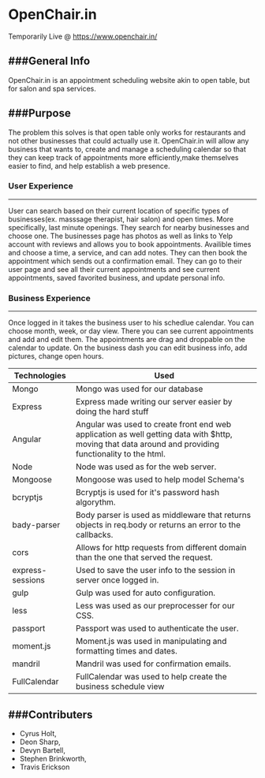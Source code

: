 # OpenChair.in

Temporarily Live @ https://www.openchair.in/

###General Info
-------------------------------------------
OpenChair.in is an appointment scheduling website akin to open table, but for salon and spa services.

###Purpose
-------------------------------------------
The problem this solves is that open table only works for restaurants and not other businesses that could actually use it. OpenChair.in will allow any business that wants to, create and manage a scheduling calendar so that they can keep track of appointments more efficiently,make themselves easier to find, and help establish a web presence.

### User Experience
-------------------------------------------
User can search based on their current location of specific types of businesses(ex. masssage therapist, hair salon) and open times. More specifically, last minute openings. They search for nearby businesses and choose one. The  businesses page has photos as well as links to Yelp account with reviews and allows you to book appointments. Availible times and choose a time,  a service, and can add notes. They can then book the appointment which sends out a confirmation email. They can go to their user page and see all their current appointments and see current appointments, saved favorited business, and update personal info. 

### Business Experience
------------------------------------------
Once logged in it takes the business user to his schedlue calendar. You can choose month, week, or day view. There you can see current appointments and add and edit them. The appointments are drag and droppable on the calendar to update. On the business dash you can edit business info, add pictures, change open hours.



|Technologies|Used|
|-------|-------|
|Mongo|Mongo was used for our database|
|Express|Express made writing our server easier by doing the hard stuff|
|Angular|Angular was used to create front end web application as well getting data with $http, moving that data around and providing functionality to the html.|
|Node|Node was used as for the web server.|
|Mongoose|Mongoose was used to help model Schema's|
|bcryptjs|Bcryptjs is used for it's password hash algorythm. |
|bady-parser|Body parser is used as middleware that returns objects in req.body or returns an error to the callbacks.|
|cors|Allows for http requests from different domain than the one that served the request.|
|express-sessions|Used to save the user info to the session in server once logged in.|
|gulp| Gulp was used for auto configuration.|
|less| Less was used as our preprocesser for our CSS.|
|passport|Passport was used to authenticate the user.|
|moment.js|Moment.js was used in manipulating and formatting times and dates.|
|mandril| Mandril was used for confirmation emails.|
|FullCalendar| FullCalendar was used to help create the business schedule view|



###Contributers
-------------------------------------------
* Cyrus Holt,
* Deon Sharp,
* Devyn Bartell,
* Stephen Brinkworth,
* Travis Erickson
